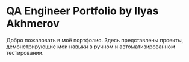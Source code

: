 # QA Engineer Portfolio by Ilyas Akhmerov

Добро пожаловать в моё портфолио. Здесь представлены проекты, демонстрирующие мои навыки в ручном и автоматизированном тестировании.

